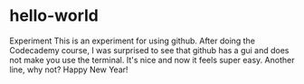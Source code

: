 # hello-world
Experiment
This is an experiment for using github. After doing the Codecademy course, I was surprised to see that github has a gui and does not make you use the terminal. It's nice and now it feels super easy. 
Another line, why not?
Happy New Year!
